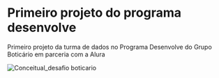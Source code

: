 # Primeiro projeto do programa desenvolve
Primeiro projeto da turma de dados no Programa Desenvolve do Grupo Boticário em parceria com a Alura







![Conceitual_desafio boticario](https://github.com/ericmartins1929/Primeiro-Projeto-do-Programa-Desenvolve-/assets/140113430/c2cedea0-dc0e-4f76-827d-084f339b90c5)
